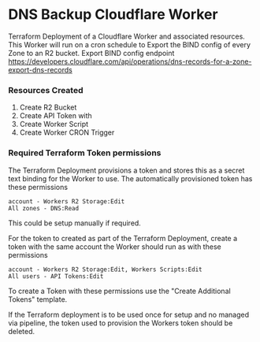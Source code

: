 # DNS Backup Cloudflare Worker
Terraform Deployment of a Cloudflare Worker and associated resources. This Worker will run on a cron schedule to Export the BIND config of every Zone to an R2 bucket. Export BIND config endpoint
https://developers.cloudflare.com/api/operations/dns-records-for-a-zone-export-dns-records

### Resources Created
1. Create R2 Bucket
2. Create API Token with
3. Create Worker Script
4. Create Worker CRON Trigger

### Required Terraform Token permissions
The Terraform Deployment provisions a token and stores this as a secret text binding for the Worker to use. The automatically provisioned token has these permissions
```
account - Workers R2 Storage:Edit
All zones - DNS:Read
```
This could be setup manually if required. 

For the token to created as part of the Terraform Deployment, create a token with the same account the Worker should run as with these permissions
```
account - Workers R2 Storage:Edit, Workers Scripts:Edit
All users - API Tokens:Edit
```
To create a Token with these permissions use the "Create Additional Tokens" template.

If the Terraform deployment is to be used once for setup and no managed via pipeline, the token used to provision the Workers token should be deleted. 
